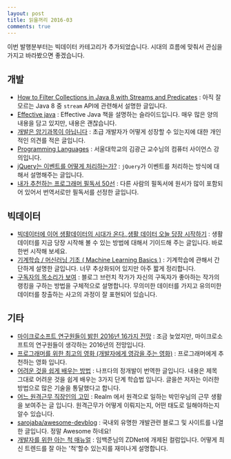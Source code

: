 ```yaml
---
layout: post
title: 읽을꺼리 2016-03
comments: true
---
```


이번 발행분부터는 빅데이터 카테고리가 추가되었습니다. 시대의 흐름에 맞춰서 관심을 가지고 바라봤으면 좋겠습니다.

## 개발

- [How to Filter Collections in Java 8 with Streams and Predicates](http://javarevisited.blogspot.kr/2015/02/how-to-filter-collections-in-java-8.html) : 아직 잘 모르는 Java 8 중 `stream` API에 관련해서 설명한 글입니다.
- [Effective java](http://www.slideshare.net/mobile/lifeinnovator/effective-java-57604973) : Effective Java 책을 설명하는 슬라이드입니다. 매우 많은 양의 내용을 담고 있지만, 내용은 괜찮습니다.
- [개발은 암기과목이 아닙니다](http://okky.kr/article/311337) : 초급 개발자가 어떻게 성장할 수 있는지에 대한 개인적인 의견를 적은 글입니다.
- [Programming Languages](http://ropas.snu.ac.kr/~kwang/4190.310/mooc/) : 서울대학교의 김광근 교수님의 컴퓨터 사이언스 강의입니다.
- [jQuery는 이벤트를 어떻게 처리하는가?](http://d2.naver.com/helloworld/1855209) : `jQuery`가 이벤트를 처리하는 방식에 대해서 설명해주는 글입니다.
- [내가 추천하는 프로그래머 필독서 50선](http://www.sangkon.com/2016/02/10/good_books_for_dev/) : 다른 사람의 필독서에 원서가 많이 포함되어 있어서 번역서로만 필독서를 선정한 글입니다.


## 빅데이터

- [빅데이터에 이어 생활데이터의 시대가 온다.](https://brunch.co.kr/@lifidea/13),[생활 데이터 오늘 당장 시작하기](https://brunch.co.kr/@lifidea/14) : 생활 데이터를 지금 당장 시작해 볼 수 있는 방법에 대해서 기이드해 주는 글입니다. 바로 한번 시작해 보세요.
- [기계학습 / 머신러닝 기초 ( Machine Learning Basics )](http://www.whydsp.org/m/post/237) : 기계학습에 관해서 간단하게 설명한 글입니다. 너무 추상화되어 있지만 아주 짧게 정리합니다.
- [구독자의 목소리가 보여](https://brunch.co.kr/@goodvc78/4) : 블로그 브런치 작가가 자신의 구독자가 좋아하는 작가의 랭킹을 구하는 방법을 구체적으로 설명합니다. 무의미한 데이터를 가지고 유의미한 데이터를 창출하는 사고의 과정이 잘 표현되어 있습니다.

## 기타

- [마이크로소프트 연구원들이 밝힌 2016년 16가지 전망](http://news.microsoft.com/ko-kr/2016/01/28/16-predictions-for-16/) : 조금 늦었지만, 마이크로소프트의 연구원들이 생각하는 2016년의 전망입니다.
- [프로그래머를 위한 최고의 영화 (개발자에게 영감을 주는 영화)](http://blog.gaerae.com/2015/07/the-best-movies-for-programmers.html) : 프로그래머에게 추천하는 영화 입니다.
- [어려운 것을 쉽게 배우는 방법](http://www.moreagile.net/2016/02/learning-new-stuff.html) : 나프다의 정개발이 번역한 글입니다. 내용은 제목 그대로 어려운 것을 쉽게 배우는 3가지 단계 학습법 입니다. 글을쓴 저자는 이러한 방법으로 많은 기술을 통달했다고 합니다.
- [어느 원격근무 직장인의 고민](https://realm.io/kr/news/remote-working/) : Realm 에서 원격으로 일하는 박민우님의 근무 생활을 보여주는 글 입니다. 원격근무가 어떻게 이뤄지는지, 어떤 태도로 일해야하는지 알수 있습니다.
- [sarojaba/awesome-devblog](https://github.com/sarojaba/awesome-devblog) : 국내외 유명한 개발관련 블로그 및 사이트를 나열한 글입니다. 정말 Awesome 하네요!
- [개발자를 위한 아는 척 매뉴얼](http://m.zdnet.co.kr/column_view.asp?artice_id=20160201081203) : 임백준님의 ZDNet에 개제된 컬럼입니다. 어떻게 최신 트렌드를 잘 아는 '척'할수 있는지를 재미나게 설명합니다.


